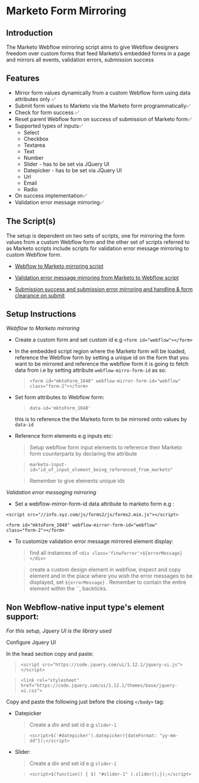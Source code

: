# Marketo Form Mirroring 

## Introduction

The Marketo Webflow mirroring script aims to give Webflow designers freedom over custom forms that feed Marketo’s embedded forms in a page and mirrors all events, validation errors, submission success

## Features

- Mirror form values dynamically from a custom Webflow form using data attributes only :white_check_mark:
- Submit form values to Marketo via the Marketo form programmatically:white_check_mark:
- Check for form success :white_check_mark:
- Reset parent Webflow form on success of submission of Marketo form:white_check_mark:
- Supported types of inputs:white_check_mark:
  -  Select
  -  Checkbox
  -  Textarea
  -  Text
  -  Number
  -  Slider - has to be set via JQuery UI
  -  Datepicker - has to be set via JQuery UI
  -  Url
  -  Email
  -  Radio
- On success implementation:white_check_mark:
- Validation error message mirroring:white_check_mark:


## The Script(s)

The setup is dependent on two sets of scripts, one for mirroring the form values from a custom Webflow form and the other set of scripts referred to as Marketo scripts include scripts for validation error message mirroring to custom Webflow form.

- [Webflow to Marketo mirroring script](https://github.com/Makavura/marketo/blob/main/dist/mirror.ii.js)

- [Validation error message mirroring from Marketo to Webflow script](https://github.com/Makavura/marketo/blob/main/dist/mirror.ii.validate.js)

- [Submission success and submission error mirroring and handling & form clearance on submit](https://github.com/Makavura/marketo/blob/main/dist/mirror.ii.marketo.js)

## Setup Instructions

*Webflow to Marketo mirroring*
- Create a custom form and set custom id e.g `<form id="webflow"></form>`

- In the embedded script region where the Marketo form will be loaded, reference the Webflow form by setting a unique id on the form that you want to be mirrored and reference the webflow form it is going to fetch data from i.e by setting attribute `webflow-mirro-form-id` as so:

    > `<form id="mktoForm_1048" webflow-mirror-form-id="webflow"  class="form-2"></form>`

- Set form attributes to Webflow form:


    > `data-id='mktoForm_1048'`

    this is to reference the the Marketo form to be mirrored onto values by `data-id` 

- Reference form elements e.g inputs etc:

    > Setup webflow form input elements to reference their Marketo form counterparts by
     declaring the attribute  
     
    > `marketo-input-id="id_of_input_element_being_referenced_from_marketo"`

    > Remember to give elements unique ids

 
*Validation error messaging mirroring*

 - Set a webflow-mirror-form-id data attribute to marketo form e.g :

`<script src="//info.xyz.com/js/forms2/js/forms2.min.js"></script>`

`<form id="mktoForm_1048" webflow-mirror-form-id="webflow"  class="form-2"></form>`

- To customize validation error message mirrored element display:
    
    >  find all instances of `<div class='finwferror'>${errorMessage}</div>`


    > create a custom design element in webflow, inspect and copy element and in the place where you wish the error messages to be displayed, set `${errorMessage}` . Remember to contain the entire element within the ``, backticks.


## Non Webflow-native input type's element support:

*For this setup, Jquery UI is the library used*

Configure Jquery UI

In the head section copy and paste:

> `<script src="https://code.jquery.com/ui/1.12.1/jquery-ui.js"></script>`

> `<link rel="stylesheet" href="https://code.jquery.com/ui/1.12.1/themes/base/jquery-ui.css">`

Copy and paste the following just before the closing `</body>` tag:

- Datepicker
    > Create a div and set id e.g `slider-1`

    >   `<script>$('#datepicker').datepicker({dateFormat: "yy-mm-dd"});</script>`

-  Slider:

    > Create a div and set id e.g `slider-1`

    >  `<script>$(function() { $( "#slider-1" ).slider();});</script>`